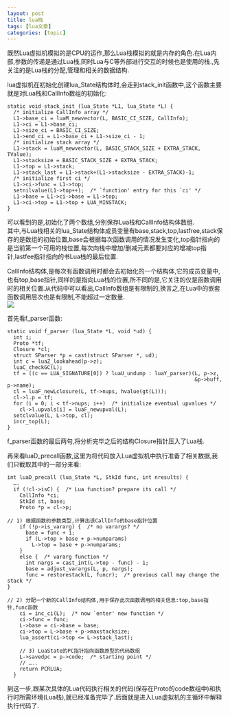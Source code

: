 ```yaml
---
layout: post
title: lua栈 
tags: [lua文章]
categories: [topic]
---
```

既然Lua虚拟机模拟的是CPU的运作,那么Lua栈模拟的就是内存的角色.在Lua内部,参数的传递是通过Lua栈,同时Lua与C等外部进行交互的时候也是使用的栈.,先关注的是Lua栈的分配,管理和相关的数据结构.

lua虚拟机在初始化创建lua_State结构体时,会走到stack_init函数中,这个函数主要就是对Lua栈和CallInfo数组的初始化:

    
    
    static void stack_init (lua_State *L1, lua_State *L) {
      /* initialize CallInfo array */
      L1->base_ci = luaM_newvector(L, BASIC_CI_SIZE, CallInfo);
      L1->ci = L1->base_ci;
      L1->size_ci = BASIC_CI_SIZE;
      L1->end_ci = L1->base_ci + L1->size_ci - 1;
      /* initialize stack array */
      L1->stack = luaM_newvector(L, BASIC_STACK_SIZE + EXTRA_STACK, TValue);
      L1->stacksize = BASIC_STACK_SIZE + EXTRA_STACK;
      L1->top = L1->stack;
      L1->stack_last = L1->stack+(L1->stacksize - EXTRA_STACK)-1;
      /* initialize first ci */
      L1->ci->func = L1->top;
      setnilvalue(L1->top++);  /* `function' entry for this `ci' */
      L1->base = L1->ci->base = L1->top;
      L1->ci->top = L1->top + LUA_MINSTACK;
    }
    

可以看到的是,初始化了两个数组,分别保存Lua栈和CallInfo结构体数组.  
其中,与Lua栈相关的lua_State结构体成员变量有base,stack,top,lastfree,stack保存的是数组的初始位置,base会根据每次函数调用的情况发生变化,top指针指向的是当前第一个可用的栈位置,每次向栈中增加/删减元素都要对应的增减top指针,lastfee指针指向的书Lua栈的最后位置.

CallInfo结构体,是每次有函数调用时都会去初始化的一个结构体,它的成员变量中,也有top,base指针,同样的是指向Lua栈的位置,所不同的是,它关注的仅是函数调用时的相关位置.从代码中可以看出,CallInfo数组是有限制的,换言之,在Lua中的嵌套函数调用层次也是有限制,不能超过一定数量.  
![](https://img2018.cnblogs.com/blog/1560953/201812/1560953-20181215144229849-16830691.png)

首先看f_parser函数:

    
    
    static void f_parser (lua_State *L, void *ud) {
      int i;
      Proto *tf;
      Closure *cl;
      struct SParser *p = cast(struct SParser *, ud);
      int c = luaZ_lookahead(p->z);
      luaC_checkGC(L);
      tf = ((c == LUA_SIGNATURE[0]) ? luaU_undump : luaY_parser)(L, p->z,
                                                                 &p->buff, p->name);
      cl = luaF_newLclosure(L, tf->nups, hvalue(gt(L)));
      cl->l.p = tf;
      for (i = 0; i < tf->nups; i++)  /* initialize eventual upvalues */
        cl->l.upvals[i] = luaF_newupval(L);
      setclvalue(L, L->top, cl);
      incr_top(L);
    }
    

f_parser函数的最后两句,将分析完毕之后的结构Closure指针压入了Lua栈.

再来看luaD_precall函数,这里为将代码放入Lua虚拟机中执行准备了相关数据,我们只截取其中的一部分来看:

    
    
    int luaD_precall (lua_State *L, StkId func, int nresults) {
      ….
      if (!cl->isC) {  /* Lua function? prepare its call */
        CallInfo *ci;
        StkId st, base;
        Proto *p = cl->p;
    
    // 1) 根据函数的参数类型,计算出该CallInfo的base指针位置
        if (!p->is_vararg) {  /* no varargs? */
          base = func + 1;
          if (L->top > base + p->numparams)
            L->top = base + p->numparams;
        }
        else {  /* vararg function */
          int nargs = cast_int(L->top - func) - 1;
          base = adjust_varargs(L, p, nargs);
          func = restorestack(L, funcr);  /* previous call may change the stack */
    }
    
    // 2) 分配一个新的CallInfo结构体,用于保存此次函数调用的相关信息:top,base指针,func函数
        ci = inc_ci(L);  /* now `enter' new function */
        ci->func = func;
        L->base = ci->base = base;
        ci->top = L->base + p->maxstacksize;
        lua_assert(ci->top <= L->stack_last);
    
        // 3) LuaState的PC指针指向函数原型的代码数组
        L->savedpc = p->code;  /* starting point */
        // …..
        return PCRLUA;
      }
    

到这一步,跟某次具体的Lua代码执行相关的代码(保存在Proto的code数组中)和执行时所需环境(Lua栈),就已经准备完毕了.后面就是进入Lua虚拟机的主循环中解释执行代码了.